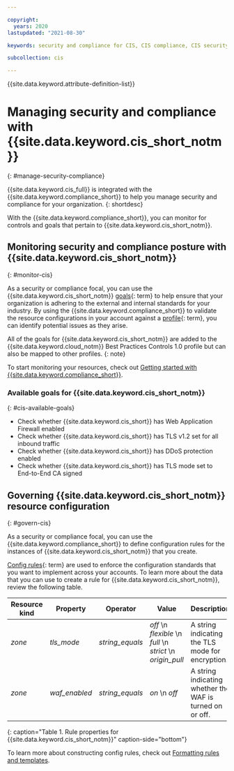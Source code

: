```yaml
---

copyright:
  years: 2020
lastupdated: "2021-08-30"

keywords: security and compliance for CIS, CIS compliance, CIS security, security for CIS, Compliance for CIS

subcollection: cis

---
```


{{site.data.keyword.attribute-definition-list}}

# Managing security and compliance with {{site.data.keyword.cis_short_notm}}
{: #manage-security-compliance}

{{site.data.keyword.cis_full}} is integrated with the {{site.data.keyword.compliance_short}} to help you manage security and compliance for your organization.
{: shortdesc}

With the {{site.data.keyword.compliance_short}}, you can monitor for controls and goals that pertain to {{site.data.keyword.cis_short_notm}}.

## Monitoring security and compliance posture with {{site.data.keyword.cis_short_notm}}
{: #monitor-cis}

As a security or compliance focal, you can use the {{site.data.keyword.cis_short_notm}} [goals](x2117978){: term} to help ensure that your organization is adhering to the external and internal standards for your industry. By using the {{site.data.keyword.compliance_short}} to validate the resource configurations in your account against a [profile](x2034950){: term}, you can identify potential issues as they arise.

All of the goals for {{site.data.keyword.cis_short_notm}} are added to the {{site.data.keyword.cloud_notm}} Best Practices Controls 1.0 profile but can also be mapped to other profiles.
{: note}

To start monitoring your resources, check out [Getting started with {{site.data.keyword.compliance_short}}](/docs/security-compliance?topic=security-compliance-getting-started).

### Available goals for {{site.data.keyword.cis_short_notm}}
{: #cis-available-goals}

* Check whether {{site.data.keyword.cis_short}} has Web Application Firewall enabled
* Check whether {{site.data.keyword.cis_short}} has TLS v1.2 set for all inbound traffic
* Check whether {{site.data.keyword.cis_short}} has DDoS protection enabled
* Check whether {{site.data.keyword.cis_short}} has TLS mode set to End-to-End CA signed


## Governing {{site.data.keyword.cis_short_notm}} resource configuration
{: #govern-cis}

As a security or compliance focal, you can use the {{site.data.keyword.compliance_short}} to define configuration rules for the instances of {{site.data.keyword.cis_short_notm}} that you create.

[Config rules](#x3084914){: term} are used to enforce the configuration standards that you want to implement across your accounts. To learn more about the data that you can use to create a rule for {{site.data.keyword.cis_short_notm}}, review the following table.

| Resource kind | Property | Operator | Value | Description |
|---------------|----------|---------------|-------|-------------|
| *zone* | *tls_mode* | *string_equals*  | *off*  \n *flexible*  \n *full*  \n *strict*  \n *origin_pull*  | A string indicating the TLS mode for encryption. |
| *zone* | *waf_enabled* | *string_equals* | *on*  \n *off* | A string indicating whether the WAF is turned on or off. |
{: caption="Table 1. Rule properties for {{site.data.keyword.cis_short_notm}}" caption-side="bottom"}

To learn more about constructing config rules, check out [Formatting rules and templates](/docs/security-compliance?topic=security-compliance-formatting-rules-templates).
